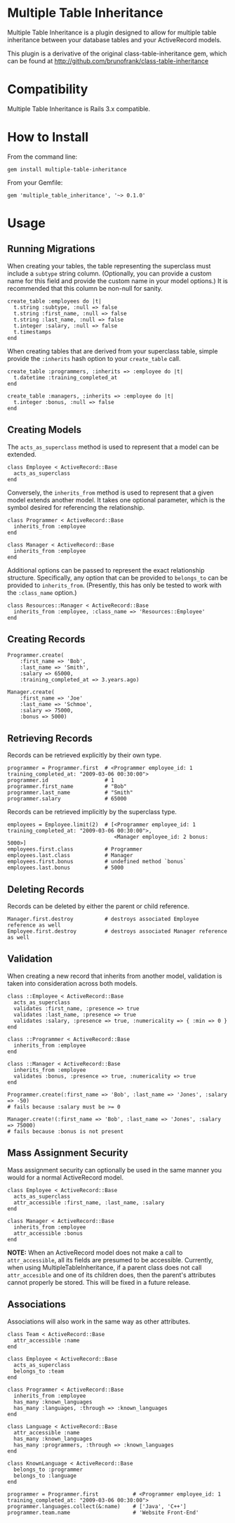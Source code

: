 Multiple Table Inheritance
==========================

Multiple Table Inheritance is a plugin designed to allow for multiple table
inheritance between your database tables and your ActiveRecord models.

This plugin is a derivative of the original class-table-inheritance gem, which
can be found at http://github.com/brunofrank/class-table-inheritance


Compatibility
=============

Multiple Table Inheritance is Rails 3.x compatible.


How to Install
==============

From the command line:

    gem install multiple-table-inheritance

From your Gemfile:

    gem 'multiple_table_inheritance', '~> 0.1.0'

Usage
=====

Running Migrations
------------------

When creating your tables, the table representing the superclass must include a
`subtype` string column.  (Optionally, you can provide a custom name for this
field and provide the custom name in your model options.)  It is recommended
that this column be non-null for sanity.

    create_table :employees do |t|
      t.string :subtype, :null => false
      t.string :first_name, :null => false
      t.string :last_name, :null => false
      t.integer :salary, :null => false
      t.timestamps
    end

When creating tables that are derived from your superclass table, simple
provide the `:inherits` hash option to your `create_table` call.

    create_table :programmers, :inherits => :employee do |t|
      t.datetime :training_completed_at
    end
    
    create_table :managers, :inherits => :employee do |t|
      t.integer :bonus, :null => false
    end

Creating Models
---------------

The `acts_as_superclass` method is used to represent that a model can be
extended.

    class Employee < ActiveRecord::Base
      acts_as_superclass
    end

Conversely, the `inherits_from` method is used to represent that a given model
extends another model.  It takes one optional parameter, which is the symbol
desired for referencing the relationship.

    class Programmer < ActiveRecord::Base
      inherits_from :employee
    end
    
    class Manager < ActiveRecord::Base
      inherits_from :employee
    end

Additional options can be passed to represent the exact relationship structure.
Specifically, any option that can be provided to `belongs_to` can be provided
to `inherits_from`.  (Presently, this has only be tested to work with the
`:class_name` option.)

    class Resources::Manager < ActiveRecord::Base
      inherits_from :employee, :class_name => 'Resources::Employee'
    end

Creating Records
----------------

    Programmer.create(
        :first_name => 'Bob',
        :last_name => 'Smith',
        :salary => 65000,
        :training_completed_at => 3.years.ago)

    Manager.create(
        :first_name => 'Joe'
        :last_name => 'Schmoe',
        :salary => 75000,
        :bonus => 5000)

Retrieving Records
------------------

Records can be retrieved explicitly by their own type.

    programmer = Programmer.first  # <Programmer employee_id: 1 training_completed_at: "2009-03-06 00:30:00">
    programmer.id                  # 1
    programmer.first_name          # "Bob"
    programmer.last_name           # "Smith"
    programmer.salary              # 65000

Records can be retrieved implicitly by the superclass type.

    employees = Employee.limit(2)  # [<Programmer employee_id: 1 training_completed_at: "2009-03-06 00:30:00">,
                                      <Manager employee_id: 2 bonus: 5000>]
    employees.first.class          # Programmer
    employees.last.class           # Manager
    employees.first.bonus          # undefined method `bonus`
    employees.last.bonus           # 5000

Deleting Records
----------------

Records can be deleted by either the parent or child reference.

    Manager.first.destroy          # destroys associated Employee reference as well
    Employee.first.destroy         # destroys associated Manager reference as well

Validation
----------

When creating a new record that inherits from another model, validation is
taken into consideration across both models.

    class ::Employee < ActiveRecord::Base
      acts_as_superclass
      validates :first_name, :presence => true
      validates :last_name, :presence => true
      validates :salary, :presence => true, :numericality => { :min => 0 }
    end
    
    class ::Programmer < ActiveRecord::Base
      inherits_from :employee
    end
    
    class ::Manager < ActiveRecord::Base
      inherits_from :employee
      validates :bonus, :presence => true, :numericality => true
    end
    
    Programmer.create(:first_name => 'Bob', :last_name => 'Jones', :salary => -50)
    # fails because :salary must be >= 0
    
    Manager.create!(:first_name => 'Bob', :last_name => 'Jones', :salary => 75000)
    # fails because :bonus is not present

Mass Assignment Security
------------------------

Mass assignment security can optionally be used in the same manner you would
for a normal ActiveRecord model.

    class Employee < ActiveRecord::Base
      acts_as_superclass
      attr_accessible :first_name, :last_name, :salary
    end
    
    class Manager < ActiveRecord::Base
      inherits_from :employee
      attr_accessible :bonus
    end

**NOTE:** When an ActiveRecord model does not make a call to `attr_accessible`,
all its fields are presumed to be accessible.  Currently, when using
MultipleTableInheritance, if a parent class does not call `attr_accesible` and
one of its children does, then the parent's attributes cannot properly be
stored.  This will be fixed in a future release.

Associations
------------

Associations will also work in the same way as other attributes.

    class Team < ActiveRecord::Base
      attr_accessible :name
    end
    
    class Employee < ActiveRecord::Base
      acts_as_superclass
      belongs_to :team
    end
    
    class Programmer < ActiveRecord::Base
      inherits_from :employee
      has_many :known_languages
      has_many :languages, :through => :known_languages
    end
    
    class Language < ActiveRecord::Base
      attr_accessible :name
      has_many :known_languages
      has_many :programmers, :through => :known_languages
    end
    
    class KnownLanguage < ActiveRecord::Base
      belongs_to :programmer
      belongs_to :language
    end
    
    programmer = Programmer.first           # <Programmer employee_id: 1 training_completed_at: "2009-03-06 00:30:00">
    programmer.languages.collect(&:name)    # ['Java', 'C++']
    programmer.team.name                    # 'Website Front-End'
